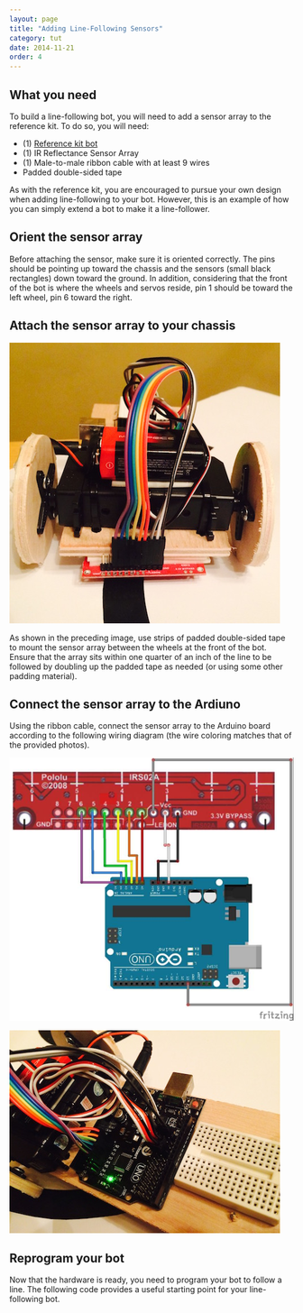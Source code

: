 ```yaml
---
layout: page
title: "Adding Line-Following Sensors"
category: tut
date: 2014-11-21
order: 4
---
```


## What you need

To build a line-following bot, you will need to add a sensor array to the reference kit. To do so, you will need:

 - (1) [Reference kit bot](http://nodebots.codemash.org/tut/building-the-reference-bot.html)
 - (1) IR Reflectance Sensor Array
 - (1) Male-to-male ribbon cable with at least 9 wires
 - Padded double-sided tape
 
As with the reference kit, you are encouraged to pursue your own design when adding line-following to your bot. However, this is an example of how you can simply extend a bot to make it a line-follower.

## Orient the sensor array
Before attaching the sensor, make sure it is oriented correctly. The pins should be pointing up toward the chassis and the sensors (small black rectangles) down toward the ground. In addition, considering that the front of the bot is where the wheels and servos reside, pin 1 should be toward the left wheel, pin 6 toward the right.

## Attach the sensor array to your chassis

![Line follower front view](/assets/nodebot-assemble/line-follower-front.jpg)

As shown in the preceding image, use strips of padded double-sided tape to mount the sensor array between the wheels at the front of the bot. Ensure that the array sits within one quarter of an inch of the line to be followed by doubling up the padded tape as needed (or using some other padding material).

## Connect the sensor array to the Ardiuno

Using the ribbon cable, connect the sensor array to the Arduino board according to the following wiring diagram (the wire coloring matches that of the provided photos).

![Line follower wiring](/assets/wirings/sensor-array.jpg)

![Line follower wiring view](/assets/nodebot-assemble/line-follower-wiring.jpg)

## Reprogram your bot

Now that the hardware is ready, you need to program your bot to follow a line. The following code provides a useful starting point for your line-following bot.

<script src="http://gist-it.appspot.com/github/BrianGenisio/codemash-nodebots-docs/blob/master/examples/base-line-follower.js"></script>
